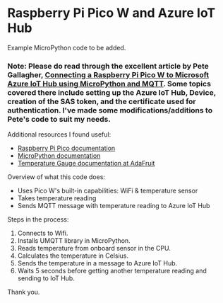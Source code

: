 # Raspberry Pi Pico W and Azure IoT Hub

Example MicroPython code to be added.

### Note: Please do read through the excellent article by Pete Gallagher, [Connecting a Raspberry Pi Pico W to Microsoft Azure IoT Hub using MicroPython and MQTT](https://www.petecodes.co.uk/connecting-a-raspberry-pi-pico-w-to-microsoft-azure-iot-hub-using-micropython-and-mqtt/). Some topics covered there include setting up the Azure IoT Hub, Device, creation of the SAS token, and the certificate used for authentication. I've made some modifications/additions to Pete's code to suit my needs.

Additional resources I found useful:
  - [Raspberry Pi Pico documentation](https://www.raspberrypi.com/documentation/microcontrollers/raspberry-pi-pico.html)
  - [MicroPython documentation](https://docs.micropython.org/en/latest/index.html)
  - [Temperature Gauge documentation at AdaFruit](https://learn.adafruit.com/getting-started-with-raspberry-pi-pico-circuitpython/temperature-gauge)


Overview of what this code does:
  - Uses Pico W's built-in capabilities:  WiFi & temperature sensor
  - Takes temperature reading
  - Sends MQTT message with temperature reading to Azure IoT Hub

Steps in the process:
  1. Connects to Wifi.
  1. Installs UMQTT library in MicroPython.
  1. Reads temperature from onboard sensor in the CPU.
  1. Calculates the temperature in Celsius.
  1. Sends the temperature in a message to Azure IoT Hub.
  1. Waits 5 seconds before getting another temperature reading and sending to IoT Hub.

Thank you.

